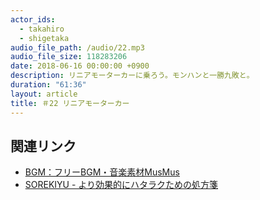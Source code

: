 ```yaml
---
actor_ids:
  - takahiro
  - shigetaka
audio_file_path: /audio/22.mp3
audio_file_size: 118283206
date: 2018-06-16 00:00:00 +0900
description: リニアモーターカーに乗ろう。モンハンと一勝九敗と。
duration: "61:36"
layout: article
title: ＃22 リニアモーターカー
---
```


## 関連リンク

- [BGM：フリーBGM・音楽素材MusMus](http://musmus.main.jp/)
- [SOREKIYU - より効果的にハタラクための処方箋](https://sorekiyu.jp)
